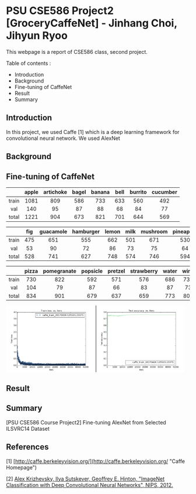 PSU CSE586 Project2 [GroceryCaffeNet] - Jinhang Choi, Jihyun Ryoo
============

This webpage is a report of CSE586 class, second project.

Table of contents :

  * Introduction
  * Background
  * Fine-tuning of CaffeNet
  * Result
  * Summary

Introduction
------------

In this project, we used Caffe [1] which is a deep learning framework for convolutional neural network.
We used AlexNet 

Background
------------




Fine-tuning of CaffeNet
------------

|         | apple   | artichoke | bagel   | banana  | bell    | burrito | cucumber  |
|:-------:|:-------:|:---------:|:-------:|:-------:|:-------:|:-------:|:---------:|
| train   | 1081    | 809       | 586     | 733     | 633     | 560     | 492       |
| val     | 140     | 95        | 87      | 88      | 68      | 84      | 77        |
| total   | 1221    | 904       | 673     | 821     | 701     | 644     | 569       |

|         | fig     | guacamole | hamburger | lemon   | milk    | mushroom | pineapple |
|:-------:|:-------:|:---------:|:---------:|:-------:|:-------:|:--------:|:---------:|
| train   | 475     | 651       | 555       | 662     | 501     | 671      | 530       |
| val     | 53      | 90        | 72        | 86      | 73      | 75       | 64        |
| total   | 528     | 741       | 627       | 748     | 574     | 746      | 594       |

|         | pizza   | pomegranate | popsicle | pretzel | strawberry | water | wine  | summary |
|:-------:|:-------:|:-----------:|:--------:|:-------:|:----------:|:-----:|:-----:|:-------:|
| train   | 730     | 822         | 592      | 571     | 576        | 686   | 733   | 13649   |
| val     | 104     | 79          | 87       | 66      | 83         | 87    | 73    | 1731    |
| total   | 834     | 901         | 679      | 637     | 659        | 773   | 806   | 15380   |

<div class="fig figcenter fighighlight">
  <img src="result/train_loss.png" width="48%">
  <img src="result/test_accuracy.png" width="48%" style="border-left: 1px solid black;">
</div>

Result
------------

Summary
------------
[PSU CSE586 Course Project2] Fine-tuning AlexNet from Selected ILSVRC14 Dataset

References
------------
[1] [http://caffe.berkeleyvision.org/](http://caffe.berkeleyvision.org/ "Caffe Homepage")

[2] [Alex Krizhevsky, Ilya Sutskever, Geoffrey E. Hinton, "ImageNet Classification with Deep Convolutional Neural Networks", NIPS, 2012.](https://papers.nips.cc/paper/4824-imagenet-classification-with-deep-convolutional-neural-networks "AlexNet")